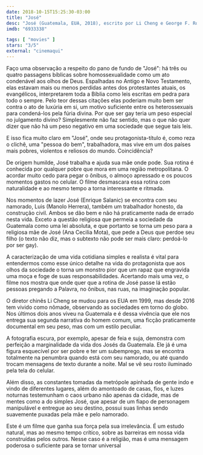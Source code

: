 ```yaml
---
date: 2018-10-15T15:25:30-03:00
title: "José"
desc: "José (Guatemala, EUA, 2018), escrito por Li Cheng e George F. Roberson, dirigido por Cheng, com Enrique Salanic, Manolo Herrera, Ana Cecilia Mota. #mostrasp Crítica escrita para o site CinemAqui."
imdb: "6933338"

tags: [ "movies" ]
stars: "3/5"
external: "cinemaqui"
---
```

Faço uma observação a respeito do pano de fundo de "José": há três ou quatro passagens bíblicas sobre homossexualidade como um ato condenável aos olhos de Deus. Espalhadas no Antigo e Novo Testamento, elas estavam mais ou menos perdidas antes dos protestantes atuais, os evangélicos, interpretarem toda a Bíblia como leis escritas em pedra para todo o sempre. Pelo teor dessas citações elas poderiam muito bem ser contra o ato de luxúria em si, um motivo suficiente entre os heterossexuais para condená-los pela fúria divina. Por que ser gay teria um peso especial no julgamento divino? Simplesmente não faz sentido, mas o que não quer dizer que não há um peso negativo em uma sociedade que segue tais leis.

E isso fica muito claro em "José", onde seu protagonista-título é, como reza o clichê, uma "pessoa do bem", trabalhadora, mas vive em um dos países mais pobres, violentos e reliosos do mundo. Coincidência?

De origem humilde, José trabalha e ajuda sua mãe onde pode. Sua rotina é conhecida por qualquer pobre que mora em uma região metropolitana. O acordar muito cedo para pegar o ônibus, o almoço apressado e os poucos momentos gastos no celular. O filme desmascara essa rotina com naturalidade e ao mesmo tempo a torna interessante e ritmada.

Nos momentos de lazer José (Enrique Salanic) se encontra com seu namorado, Luis (Manolo Herrera), também um trabalhador honesto, da construção civil. Ambos se dão bem e não há praticamente nada de errado nesta vida. Exceto a questão religiosa que permeia a sociedade da Guatemala como uma lei absoluta, e que portanto se torna um peso para a religiosa mãe de José (Ana Cecilia Mota), que pede a Deus que perdoe seu filho (o texto não diz, mas o subtexto não pode ser mais claro: perdoá-lo por ser gay).

A caracterização de uma vida cotidiana simples e realista é vital para entendermos como esse único detalhe na vida do protagonista que aos olhos da sociedade o torna um monstro pior que um rapaz que engravida uma moça e foge de suas responsabilidades. Acertando mais uma vez, o filme nos mostra que onde quer que a rotina de José passe lá estão pessoas pregando a Palavra, no ônibus, nas ruas, na imaginação popular.

O diretor chinês Li Cheng se mudou para os EUA em 1999, mas desde 2016 tem vivido como nômade, observando as sociedades em torno do globo. Nos últimos dois anos viveu na Guatemala e é dessa vivência que ele nos entrega sua segunda narrativa do homem comum, uma ficção praticamente documental em seu peso, mas com um estilo peculiar.

A fotografia escura, por exemplo, apesar de feia e suja, demonstra com perfeição a marginalidade da vida dos Josés da Guatemala. Ele já é uma figura esquecível por ser pobre e ter um subemprego, mas se encontra totalmente na penumbra quando está com seu namorado, ou até quando trocam mensagens de texto durante a noite. Mal se vê seu rosto iluminado pela tela do celular.

Além disso, as constantes tomadas da metrópole apinhada de gente indo e vindo de diferentes lugares, além do amontoado de casas, fios, e luzes noturnas testemunham o caos urbano não apenas da cidade, mas de mentes como a do simples José, que apesar de um fiapo de personagem manipulável e entregue ao seu destino, possui suas linhas sendo suavemente puxadas pela mãe e pelo namorado.

Este é um filme que ganha sua força pela sua irrelevância. É um estudo natural, mas ao mesmo tempo crítico, sobre as barreiras em nossa vida construídas pelos outros. Nesse caso é a religião, mas é uma mensagem poderosa o suficiente para se tornar universal
